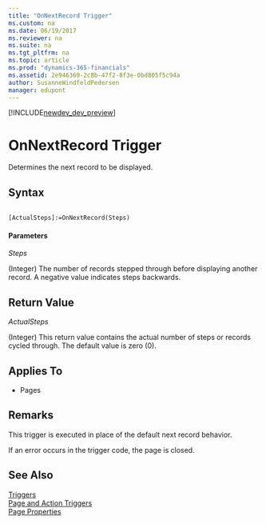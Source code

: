 ```yaml
---
title: "OnNextRecord Trigger"
ms.custom: na
ms.date: 06/19/2017
ms.reviewer: na
ms.suite: na
ms.tgt_pltfrm: na
ms.topic: article
ms.prod: "dynamics-365-financials"
ms.assetid: 2e946369-2c8b-47f2-8f3e-0bd805f5c94a
author: SusanneWindfeldPedersen
manager: edupont
---
```


[!INCLUDE[newdev_dev_preview](../includes/newdev_dev_preview.md)]

# OnNextRecord Trigger
Determines the next record to be displayed.  

## Syntax  

```  

[ActualSteps]:=OnNextRecord(Steps)  
```  

#### Parameters  
 *Steps*  

 \(Integer\) The number of records stepped through before displaying another record. A negative value indicates steps backwards.  

## Return Value  
 *ActualSteps*  

 \(Integer\) This return value contains the actual number of steps or records cycled through. The default value is zero \(0\).  

## Applies To  

-   Pages  

## Remarks  
 This trigger is executed in place of the default next record behavior.  

 If an error occurs in the trigger code, the page is closed.  

## See Also  
 [Triggers](devenv-triggers.md)  
 [Page and Action Triggers](devenv-page-and-action-triggers.md)  
 [Page Properties](../properties/devenv-page-properties.md)  
